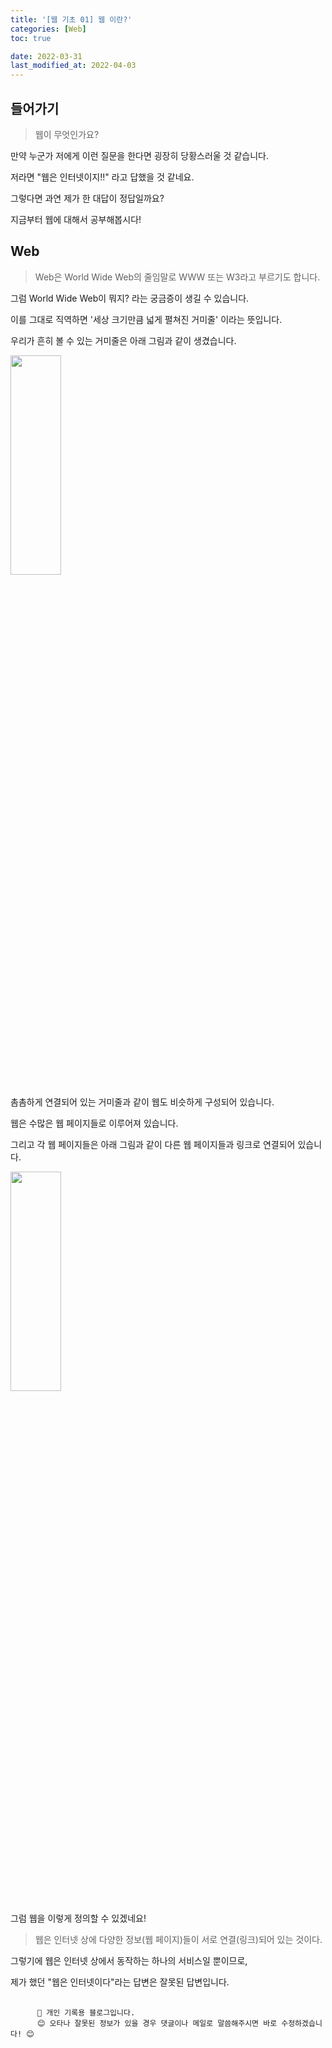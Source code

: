 ```yaml
---
title: '[웹 기초 01] 웹 이란?'
categories: [Web]
toc: true

date: 2022-03-31
last_modified_at: 2022-04-03
---
```


## 들어가기

> 웹이 무엇인가요?

만약 누군가 저에게 이런 질문을 한다면 굉장히 당황스러울 것 같습니다.

저라면 "웹은 인터넷이지!!" 라고 답했을 것 같네요.

그렇다면 과연 제가 한 대답이 정답일까요?

지금부터 웹에 대해서 공부해봅시다!

## Web

> Web은 World Wide Web의 줄임말로 WWW 또는 W3라고 부르기도 합니다.

그럼 World Wide Web이 뭐지? 라는 궁금증이 생길 수 있습니다.

이를 그대로 직역하면 '세상 크기만큼 넓게 펼쳐진 거미줄' 이라는 뜻입니다.

우리가 흔히 볼 수 있는 거미줄은 아래 그림과 같이 생겼습니다.

<div class="div-post-img">
  <img src="{{ site.url }}/assets/img/web/01/spider-web.png" width="40%" height="30%" />
</div>

촘촘하게 연결되어 있는 거미줄과 같이 웹도 비슷하게 구성되어 있습니다.

웹은 수많은 웹 페이지들로 이루어져 있습니다.

그리고 각 웹 페이지들은 아래 그림과 같이 다른 웹 페이지들과 링크로 연결되어 있습니다.

<div class="div-post-img">
  <img src="{{ site.url }}/assets/img/web/01/web.png" width="40%" height="30%" />
</div>

그럼 웹을 이렇게 정의할 수 있겠네요!

> 웹은 인터넷 상에 다양한 정보(웹 페이지)들이 서로 연결(링크)되어 있는 것이다.

그렇기에 웹은 인터넷 상에서 동작하는 하나의 서비스일 뿐이므로,

제가 했던 "웹은 인터넷이다"라는 답변은 잘못된 답변입니다.

<div class="highlighter-rouge">
  <pre class="highlight">
    <code>
      📕 개인 기록용 블로그입니다.
      😊 오타나 잘못된 정보가 있을 경우 댓글이나 메일로 말씀해주시면 바로 수정하겠습니다! 😊</code>
  </pre>
</div>